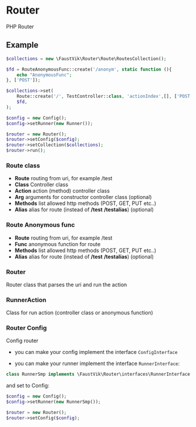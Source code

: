 # Router

PHP Router

## Example

```php
$collections = new \FaustVik\Router\Route\RoutesCollection();

$fd = RouteAnonymousFunc::create('/anonym', static function (){
    echo "AnonymousFunc";
}, ['POST']);

$collections->set(
    Route::create('/', TestController::class, 'actionIndex',[], ['POST'], '/aliasIndex'),
    $fd,
);

$config = new Config();
$config->setRunner(new Runner());

$router = new Router();
$router->setConfig($config);
$router->setCollection($collections);
$router->run();
```

### Route class
- **Route** routing from uri, for example /test
- **Class** Controller class
- **Action** action (method) controller class
- **Arg** arguments for constructor controller class (optional)
- **Methods** list allowed http methods (POST, GET, PUT etc..)
- **Alias** alias for route (instead of **/test** **/testalias**) (optional)

### Route Anonymous func
- **Route** routing from uri, for example /test
- **Func** anonymous function for route
- **Methods** list allowed http methods (POST, GET, PUT etc..)
- **Alias** alias for route (instead of **/test** **/testalias**) (optional)

### Router

Router class that parses the uri and run the action

### RunnerAction

Class for run action (controller class or anonymous function)

### Router Config

Config router

- you can make your config implement the interface `ConfigInterface`

- you can make your runner implement the interface `RunnerInterface`:
```php 
class RunnerSmp implements \FaustVik\Router\interfaces\RunnerInterface
```

and set to Config:

```php
$config = new Config();
$config->setRunner(new RunnerSmp());

$router = new Router();
$router->setConfig($config);
```

